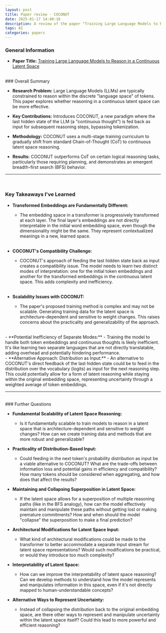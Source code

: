 ```yaml
---
layout: post
title: Paper review - COCONUT
date: 2025-01-17 14:40:16
description: A review of the paper "Training Large Language Models to Reason in a Continuous Latent Space"
tags: AI
categories: papers
---
```



### General Information

*   **Paper Title:** [Training Large Language Models to Reason in a Continuous Latent Space](https://arxiv.org/abs/2412.06769)

<br />
### Overall Summary

-   **Research Problem:** Large Language Models (LLMs) are typically constrained to reason within the discrete "language space" of tokens. This paper explores whether reasoning in a continuous latent space can be more effective.

-   **Key Contributions:** Introduces COCONUT, a new paradigm where the last hidden state of the LLM (a "continuous thought") is fed back as input for subsequent reasoning steps, bypassing tokenization.

-   **Methodology:** COCONUT uses a multi-stage training curriculum to gradually shift from standard Chain-of-Thought (CoT) to continuous latent space reasoning.

-   **Results:** COCONUT outperforms CoT on certain logical reasoning tasks, particularly those requiring planning, and demonstrates an emergent breadth-first search (BFS) behavior.

---

<br />

### Key Takeaways I've Learned

-   **Transformed Embeddings are Fundamentally Different:**
    -   The embedding space in a transformer is progressively transformed at each layer. The final layer's embeddings are not directly interpretable in the initial word embedding space, even though the dimensionality might be the same. They represent contextualized meanings in a new, learned space.
    <br />

-   **COCONUT's Compatibility Challenge:**
    -   COCONUT's approach of feeding the last hidden state back as input creates a compatibility issue. The model needs to learn two distinct modes of interpretation: one for the initial token embeddings and another for the transformed embeddings in the continuous latent space. This adds complexity and inefficiency.
    <br />

-   **Scalability Issues with COCONUT:**
    -   The paper's proposed training method is complex and may not be scalable. Generating training data for the latent space is architecture-dependent and sensitive to weight changes. This raises concerns about the practicality and generalizability of the approach.
<br />
-   **Potential Inefficiency of Separate Modes:**
    -   Training the model to handle both token embeddings and continuous thoughts is likely inefficient. It's like learning two separate languages that are not directly translatable, adding overhead and potentially hindering performance.   

<br />
-   **Alternative Approach: Distribution as Input:**
    -   An alternative to COCONUT's direct feedback of the last hidden state could be to feed in the distribution over the vocabulary (logits) as input for the next reasoning step. This could potentially allow for a form of latent reasoning while staying within the original embedding space, representing uncertainty through a weighted average of token embeddings.

---
<br />
### Further Questions

-   **Fundamental Scalability of Latent Space Reasoning:**
    -   Is it fundamentally scalable to train models to reason in a latent space that is architecture-dependent and sensitive to weight changes? How can we create training data and methods that are more robust and generalizable?   

-   **Practicality of Distribution-Based Input:**
    -   Could feeding in the next token's probability distribution as input be a viable alternative to COCONUT? What are the trade-offs between information loss and potential gains in efficiency and compatibility? How many tokens should be considered when aggregating, and how does that affect the results?   

-   **Maintaining and Collapsing Superposition in Latent Space:**
    -   If the latent space allows for a superposition of multiple reasoning paths (like in the BFS analogy), how can the model effectively maintain and manipulate these paths without getting lost or making premature commitments? How and when should the model "collapse" the superposition to make a final prediction?   

-   **Architectural Modifications for Latent Space Input:**
    -   What kind of architectural modifications could be made to the transformer to better accommodate a separate input stream for latent space representations? Would such modifications be practical, or would they introduce too much complexity?   

-   **Interpretability of Latent Space:**
    -   How can we improve the interpretability of latent space reasoning? Can we develop methods to understand how the model represents and manipulates information in this space, even if it's not directly mapped to human-understandable concepts?   

-   **Alternative Ways to Represent Uncertainty:**
    -   Instead of collapsing the distribution back to the original embedding space, are there other ways to represent and manipulate uncertainty within the latent space itself? Could this lead to more powerful and efficient reasoning?   
